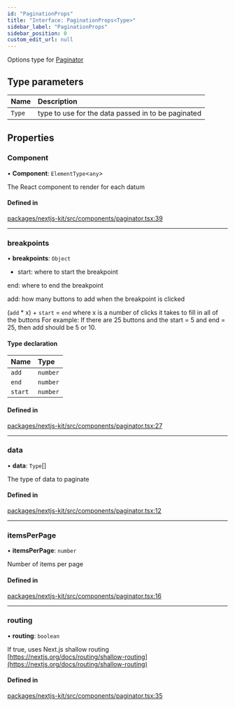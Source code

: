 ```yaml
---
id: "PaginationProps"
title: "Interface: PaginationProps<Type>"
sidebar_label: "PaginationProps"
sidebar_position: 0
custom_edit_url: null
---
```


Options type for [Paginator](../modules.md#paginator)

## Type parameters

| Name | Description |
| :------ | :------ |
| `Type` | type to use for the data passed in to be paginated |

## Properties

### Component

• **Component**: `ElementType`<`any`\>

The React component to render for each datum

#### Defined in

[packages/nextjs-kit/src/components/paginator.tsx:39](https://github.com/backlineint/decoupled-kit-js/blob/fa402d782/packages/nextjs-kit/src/components/paginator.tsx#L39)

___

### breakpoints

• **breakpoints**: `Object`

* start: where to start the breakpoint

end: where to end the breakpoint

add: how many buttons to add when the breakpoint is clicked

(`add` * x) + `start` = `end` where x is a number of clicks it takes to fill in all of the buttons
For example: If there are 25 buttons and the start = 5 and end = 25, then add should be 5 or 10.

#### Type declaration

| Name | Type |
| :------ | :------ |
| `add` | `number` |
| `end` | `number` |
| `start` | `number` |

#### Defined in

[packages/nextjs-kit/src/components/paginator.tsx:27](https://github.com/backlineint/decoupled-kit-js/blob/fa402d782/packages/nextjs-kit/src/components/paginator.tsx#L27)

___

### data

• **data**: `Type`[]

The type of data to paginate

#### Defined in

[packages/nextjs-kit/src/components/paginator.tsx:12](https://github.com/backlineint/decoupled-kit-js/blob/fa402d782/packages/nextjs-kit/src/components/paginator.tsx#L12)

___

### itemsPerPage

• **itemsPerPage**: `number`

Number of items per page

#### Defined in

[packages/nextjs-kit/src/components/paginator.tsx:16](https://github.com/backlineint/decoupled-kit-js/blob/fa402d782/packages/nextjs-kit/src/components/paginator.tsx#L16)

___

### routing

• **routing**: `boolean`

If true, uses Next.js shallow routing [https://nextjs.org/docs/routing/shallow-routing](https://nextjs.org/docs/routing/shallow-routing)

#### Defined in

[packages/nextjs-kit/src/components/paginator.tsx:35](https://github.com/backlineint/decoupled-kit-js/blob/fa402d782/packages/nextjs-kit/src/components/paginator.tsx#L35)

